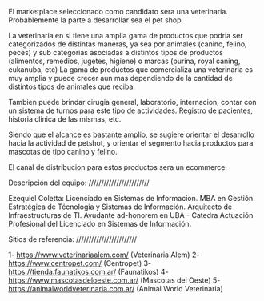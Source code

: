 El marketplace seleccionado como candidato sera una veterinaria. Probablemente la parte a desarrollar sea el pet shop.

La veterinaria en si tiene una amplia gama de productos que podria ser categorizados de distintas maneras, ya sea por animales (canino, felino, peces) y sub categorias asociadas a distintos tipos de productos (alimentos, remedios, jugetes, higiene) o marcas (purina, royal caning, eukanuba, etc)
La gama de productos que comercializa una veterinaria es muy amplia y puede crecer aun mas dependiendo de la cantidad de distintos tipos de animales que reciba.

Tambien puede brindar cirugia general, laboratorio, internacion, contar con un sistema de turnos para este tipo de actividades. Registro de pacientes, historia clinica de las mismas, etc.

Siendo que el alcance es bastante amplio, se sugiere orientar el desarrollo hacia la actividad de petshot, y orientar el segmento hacia productos para mascotas de tipo canino y felino. 

El canal de distribucion para estos productos sera un ecommerce.

Descripción del equipo:
////////////////////////

Ezequiel Coletta: Licenciado en Sistemas de Informacion. MBA en Gestión Estratégica de Técnologia y Sistemas de Información. Arquitecto de Infraestructuras de TI. Ayudante ad-honorem en UBA - Catedra Actuación Profesional del Licenciado en Sistemas de Información.


Sitios de referencia:
////////////////////////

1- https://www.veterinariaalem.com/ (Veterinaria Alem)
2- https://www.centropet.com/ (Centropet)
3- https://tienda.faunatikos.com.ar/ (Faunatikos)
4- https://www.mascotasdeloeste.com.ar/ (Mascotas del Oeste)
5- https://animalworldveterinaria.com.ar/ (Animal World Veterinaria)
